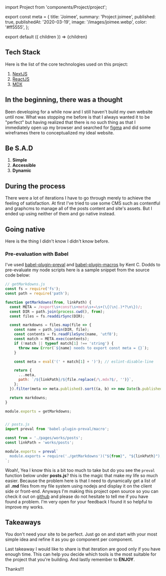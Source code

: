 import Project from 'components/Project/project';

export const meta = {
  title: 'Joimee',
  summary: 'Project joimee',
  published: true,
  publishedAt: '2020-03-19',
  image: '/images/joimee.webp',
  color: '#ff5555',
};

export default ({ children }) => <Project meta={meta}>{children}</Project>

## Tech Stack

Here is the list of the core technologies used on this project:

1. [NextJS](https://nextjs.org/)
2. [ReactJS](https://reactjs.org/)
3. [MDX](https://mdxjs.com/)

## In the beginning, there was a thought
Been developing for a while now and I still haven't build my own website until now.
What was stopping me before is that I always wanted it to be "perfect" but having realized
that there is no such thing as that I immediately open up my browser and searched for [figma](http://figma.com/)
and did some wireframes there to conceptualized my ideal website.

## Be S.A.D
1. **Simple**
2. **Accessible**
3. **Dynamic**

## During the process
There were a lot of iterations I have to go through merely to achieve the
feeling of satisfaction. At first I've tried to use some CMS such as
contentful and graphcms to manage all of the posts content and site's assets.
But I ended up using neither of them and go native instead.

## Going native
Here is the thing I didn't know I didn't know before.

### Pre-evaluation with Babel
I've used
[babel-plugin-preval](https://github.com/kentcdodds/babel-plugin-preval) and
[babel-plugin-macros](https://github.com/kentcdodds/babel-plugin-macros) by
Kent C. Dodds to pre-evaluate my node scripts here is a sample snippet from the source
code below:

```javascript
// getMarkdowns.js
const fs = require('fs');
const path = require('path');

function getMarkdowns(from, linkPath) {
  const META = /export\s+const\s+meta\s+=\s+(\{(\n|.)*?\n\})/;
  const DIR = path.join(process.cwd(), from);
  const files = fs.readdirSync(DIR);

  const markdowns = files.map(file => {
    const name = path.join(DIR, file);
    const contents = fs.readFileSync(name, 'utf8');
    const match = META.exec(contents);
    if (!match || typeof match[1] !== 'string') {
      throw new Error(`${name} needs to export const meta = {}`);
    }

    const meta = eval('(' + match[1] + ')'); // eslint-disable-line

    return {
      ...meta,
      path: `/${linkPath}/${file.replace(/\.mdx?$/, '')}`,
    };
  }).filter(meta => meta.published).sort((a, b) => new Date(b.publishedAt) - new Date(a.publishedAt));

  return markdowns;
}

module.exports = getMarkdowns;


// posts.js
import preval from 'babel-plugin-preval/macro';

const from = './pages/works/posts';
const linkPath = 'works/posts';

module.exports = preval`
  module.exports = require('./getMarkdowns')("${from}", "${linkPath}");
`;
```

Woah!, Yea I know this is a bit too much to take but do you see the `preval`
function below under **posts.js**? this is the magic that make my life so much
easier. Because the problem here is that I need to dynamically get a list of
all **.md** files from my file system using nodejs and display it on the client
side or front-end. Anyways I'm making this project open source so you
can check it out on [github](https://github.com/oieeaaaa/joimee) and please do not
hesitate to tell me if you have found a problem. I'm very open
for your feedback I found it so helpful to improve my works.


## Takeaways
You don't need your site to be perfect. Just go on and start with your most simple idea
and refine it as you go component per component.

Last takeaway I would like to share is that iteration are good only if you have
enough time. This can help you decide which tools is the most suitable for the project
that you're building. And lastly remember to **ENJOY**.


Thanks!!!
